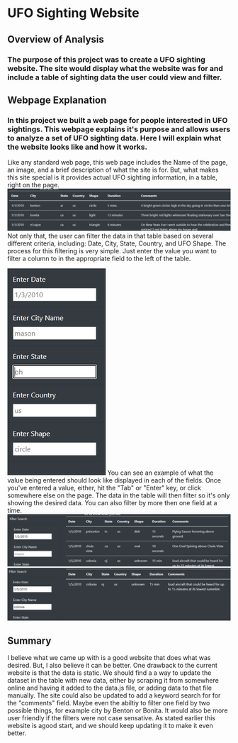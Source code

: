 # UFO Sighting Website
## Overview of Analysis

### The purpose of this project was to create a UFO sighting website. The site would display what the website was for and include a table of sighting data the user could view and filter.

## Webpage Explanation

### In this project we built a web page for people interested in UFO sightings. This webpage explains it's purpose and allows users to analyze a set of UFO sighting data. Here I will explain what the website looks like and how it works.
Like any standard web page, this web page includes the Name of the page, an image, and a brief description of what the site is for. But, what makes this site special is it provides actual UFO sighting information, in a table, right on the page.  ![Sighting Table](sightingTable.png) Not only that, the user can filter the data in that table based on several different criteria, including: Date, City, State, Country, and UFO Shape. The process for this filtering is very simple. Just enter the value you want to filter a column to in the appropriate field to the left of the table. 

![Filters](filters.png)
You can see an example of what the value being entered should look like displayed in each of the fields. Once you've entered a value, either, hit the "Tab" or "Enter" key, or click somewhere else on the page. The data in the table will then filter so it's only showing the desired data. You can also filter by more then one field at a time. ![Filtered Data](filteredData.png)![Filtered Data 2](filteredData2.png)

## Summary

  I believe what we came up with is a good website that does what was desired. But, I also believe it can be better. One drawback to the current website is that the data is static. We should find a a way to update the dataset in the table with new data, either by scraping it from somewhere online and having it added to the data.js file, or adding data to that file manually. The site could also be updated to add a keyword search for for the "comments" field. Maybe even the abiltiy to filter one field by two possible things, for example city by Benton or Bonita. It would also be more user friendly if the filters were not case sensative. As stated earlier this website is agood start, and we should keep updating it to make it even better. 

